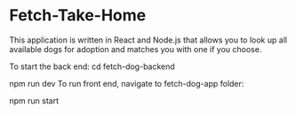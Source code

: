 # Fetch-Take-Home
This application is written in React and Node.js that allows you to look up all available dogs for adoption and matches you with one if you choose. 

To start the back end:
cd fetch-dog-backend

npm run dev
To run front end, navigate to fetch-dog-app folder:

npm run start
